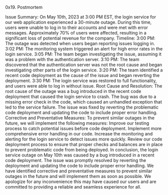 0x19. Postmortem

Issue Summary:
On May 10th, 2023 at 3:00 PM EST, the login service for our web application experienced a 30-minute outage. During this time, users were unable to log in to their accounts and were met with error messages. Approximately 70% of users were affected, resulting in a significant loss of potential revenue for the company.
Timeline:
3:00 PM: The outage was detected when users began reporting issues logging in.
3:02 PM: The monitoring system triggered an alert for high error rates in the login service.
3:05 PM: The team began investigating the issue, assuming it was a problem with the authentication server.
3:10 PM: The team discovered that the authentication server was not the root cause and began investigating other parts of the login service.
3:20 PM: The team identified a recent code deployment as the cause of the issue and began reverting the deployment.
3:30 PM: The login service was restored to full functionality, and users were able to log in without issue.
Root Cause and Resolution:
The root cause of the outage was a bug introduced in the recent code deployment that caused the login service to crash. The bug was due to a missing error check in the code, which caused an unhandled exception that led to the service failure. The issue was fixed by reverting the problematic code deployment and updating the code to include proper error handling.
Corrective and Preventative Measures:
To prevent similar outages in the future, we will implement the following measures:
Improve our testing process to catch potential issues before code deployment.
Implement more comprehensive error handling in our code.
Increase the monitoring and alerting for the login service to detect issues more quickly.
Review our code deployment process to ensure that proper checks and balances are in place to prevent problematic code from being deployed.
In conclusion, the login service outage on May 10th was caused by a bug introduced in a recent code deployment. The issue was promptly resolved by reverting the deployment and updating the code to include proper error handling. We have identified corrective and preventative measures to prevent similar outages in the future and will implement them as soon as possible. We apologize for any inconvenience this may have caused our users and are committed to providing a reliable and seamless experience for all.


